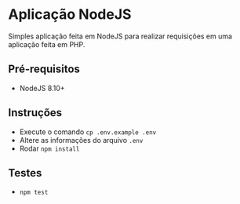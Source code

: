 # Aplicação NodeJS
Simples aplicação feita em NodeJS para realizar requisições em uma aplicação feita em PHP.

 ## Pré-requisitos
 - NodeJS 8.10+

## Instruções

 - Execute o comando `cp .env.example .env`
 - Altere as informações do arquivo `.env`
 - Rodar `npm install`
 
## Testes
 
 - `npm test`
